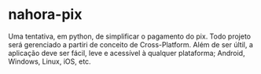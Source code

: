 # nahora-pix
Uma tentativa, em python, de simplificar o pagamento do pix. Todo projeto será gerenciado a partiri de conceito de Cross-Platform. Além de ser últil, a aplicação deve ser fácil, leve e acessível à qualquer plataforma; Android, Windows, Linux, iOS, etc.
